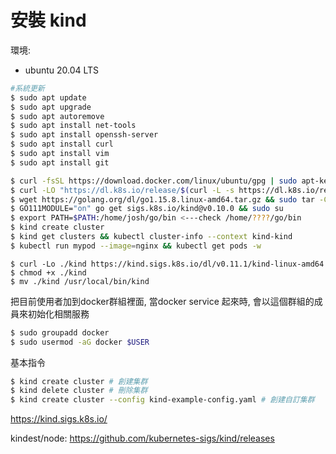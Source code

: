 # 安裝 kind

環境:
- ubuntu 20.04 LTS

```bash
#系統更新
$ sudo apt update
$ sudo apt upgrade
$ sudo apt autoremove
$ sudo apt install net-tools
$ sudo apt install openssh-server
$ sudo apt install curl
$ sudo apt install vim
$ sudo apt install git
```

```bash
$ curl -fsSL https://download.docker.com/linux/ubuntu/gpg | sudo apt-key add - && sudo add-apt-repository "deb [arch=amd64] https://download.docker.com/linux/ubuntu $(lsb_release -cs) stable" && sudo apt-get install docker-ce -y
$ curl -LO "https://dl.k8s.io/release/$(curl -L -s https://dl.k8s.io/release/stable.txt)/bin/linux/amd64/kubectl" && sudo install -o root -g root -m 0755 kubectl /usr/local/bin/kubectl
$ wget https://golang.org/dl/go1.15.8.linux-amd64.tar.gz && sudo tar -C /usr/local -xzf go1.15.8.linux-amd64.tar.gz && export PATH=$PATH:/usr/local/go/bin
$ GO111MODULE="on" go get sigs.k8s.io/kind@v0.10.0 && sudo su
$ export PATH=$PATH:/home/josh/go/bin <---check /home/????/go/bin
$ kind create cluster
$ kind get clusters && kubectl cluster-info --context kind-kind
$ kubectl run mypod --image=nginx && kubectl get pods -w
```

```
$ curl -Lo ./kind https://kind.sigs.k8s.io/dl/v0.11.1/kind-linux-amd64
$ chmod +x ./kind
$ mv ./kind /usr/local/bin/kind
```

把目前使用者加到docker群組裡面, 當docker service 起來時, 會以這個群組的成員來初始化相關服務

```Bash
$ sudo groupadd docker
$ sudo usermod -aG docker $USER
```

基本指令
```Bash
$ kind create cluster # 創建集群
$ kind delete cluster # 刪除集群
$ kind create cluster --config kind-example-config.yaml # 創建自訂集群
```


https://kind.sigs.k8s.io/

kindest/node:
https://github.com/kubernetes-sigs/kind/releases
